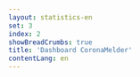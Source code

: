 ```yaml
---
layout: statistics-en
set: 3
index: 2
showBreadCrumbs: true
title: 'Dashboard CoronaMelder'
contentLang: en
---
```

